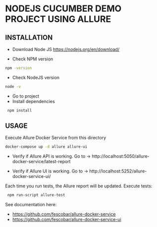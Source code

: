 # NODEJS CUCUMBER DEMO PROJECT USING ALLURE

## INSTALLATION
- Download Node JS
https://nodejs.org/en/download/

- Check NPM version
```sh
npm -version
```

- Check NodeJS version
```sh
node -v
```

- Go to project
- Install dependencies

```sh
 npm install
 ```

## USAGE
Execute Allure Docker Service from this directory
```sh
docker-compose up -d allure allure-ui
```

- Verify if Allure API is working. Go to -> http://localhost:5050/allure-docker-service/latest-report

- Verify if Allure UI is working. Go to -> http://localhost:5252/allure-docker-service-ui/

Each time you run tests, the Allure report will be updated.
Execute tests:
```sh
 npm run-script allure-test
 ```

See documentation here:
- https://github.com/fescobar/allure-docker-service
- https://github.com/fescobar/allure-docker-service-ui
